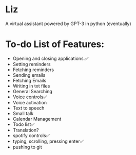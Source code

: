 # Liz
A virtual assistant powered by GPT-3 in python (eventually)


# To-do List of Features:
- Opening and closing applications.✅
- Setting reminders
- Fetching reminders
- Sending emails
- Fetching Emails
- Writing in txt files
- General Searching
- Voice controls✅
- Voice activation
- Text to speech
- Small talk
- Calendar Management
- Todo list✅
- Translation?
- spotify controls✅
- typing, scrolling, pressing enter✅
- pushing to git

